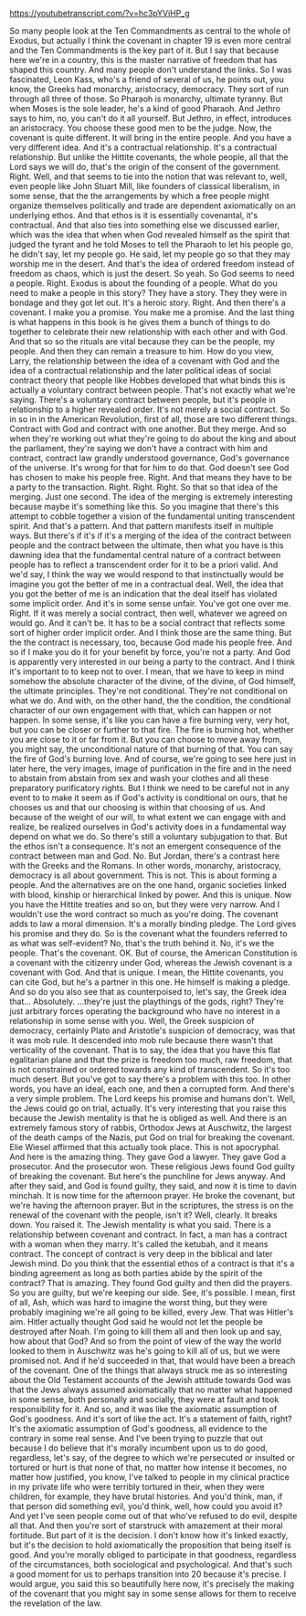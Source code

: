https://youtubetranscript.com/?v=hc3pYViHP_g

 So many people look at the Ten Commandments as central to the whole of Exodus, but actually I think the covenant in chapter 19 is even more central and the Ten Commandments is the key part of it. But I say that because here we're in a country, this is the master narrative of freedom that has shaped this country. And many people don't understand the links. So I was fascinated, Leon Kass, who's a friend of several of us, he points out, you know, the Greeks had monarchy, aristocracy, democracy. They sort of run through all three of those. So Pharaoh is monarchy, ultimate tyranny. But when Moses is the sole leader, he's a kind of good Pharaoh. And Jethro says to him, no, you can't do it all yourself. But Jethro, in effect, introduces an aristocracy. You choose these good men to be the judge. Now, the covenant is quite different. It will bring in the entire people. And you have a very different idea. And it's a contractual relationship. It's a contractual relationship. But unlike the Hittite covenants, the whole people, all that the Lord says we will do, that's the origin of the consent of the government. Right. Well, and that seems to tie into the notion that was relevant to, well, even people like John Stuart Mill, like founders of classical liberalism, in some sense, that the the arrangements by which a free people might organize themselves politically and trade are dependent axiomatically on an underlying ethos. And that ethos is it is essentially covenantal, it's contractual. And that also ties into something else we discussed earlier, which was the idea that when when God revealed himself as the spirit that judged the tyrant and he told Moses to tell the Pharaoh to let his people go, he didn't say, let my people go. He said, let my people go so that they may worship me in the desert. And that's the idea of ordered freedom instead of freedom as chaos, which is just the desert. So yeah. So God seems to need a people. Right. Exodus is about the founding of a people. What do you need to make a people in this story? They have a story. They they were in bondage and they got let out. It's a heroic story. Right. And then there's a covenant. I make you a promise. You make me a promise. And the last thing is what happens in this book is he gives them a bunch of things to do together to celebrate their new relationship with each other and with God. And that so so the rituals are vital because they can be the people, my people. And then they can remain a treasure to him. How do you view, Larry, the relationship between the idea of a covenant with God and the idea of a contractual relationship and the later political ideas of social contract theory that people like Hobbes developed that what binds this is actually a voluntary contract between people. That's not exactly what we're saying. There's a voluntary contract between people, but it's people in relationship to a higher revealed order. It's not merely a social contract. So in so in in the American Revolution, first of all, those are two different things. Contract with God and contract with one another. But they merge. And so when they're working out what they're going to do about the king and about the parliament, they're saying we don't have a contract with him and contract, contract law grandly understood governance, God's governance of the universe. It's wrong for that for him to do that. God doesn't see God has chosen to make his people free. Right. And that means they have to be a party to the transaction. Right. Right. Right. So that so that idea of the merging. Just one second. The idea of the merging is extremely interesting because maybe it's something like this. So you imagine that there's this attempt to cobble together a vision of the fundamental uniting transcendent spirit. And that's a pattern. And that pattern manifests itself in multiple ways. But there's if it's if it's a merging of the idea of the contract between people and the contract between the ultimate, then what you have is this dawning idea that the fundamental central nature of a contract between people has to reflect a transcendent order for it to be a priori valid. And we'd say, I think the way we would respond to that instinctually would be imagine you got the better of me in a contractual deal. Well, the idea that you got the better of me is an indication that the deal itself has violated some implicit order. And it's in some sense unfair. You've got one over me. Right. If it was merely a social contract, then well, whatever we agreed on would go. And it can't be. It has to be a social contract that reflects some sort of higher order implicit order. And I think those are the same thing. But the the contract is necessary, too, because God made his people free. And so if I make you do it for your benefit by force, you're not a party. And God is apparently very interested in our being a party to the contract. And I think it's important to to keep not to over. I mean, that we have to keep in mind somehow the absolute character of the divine, of the divine, of God himself, the ultimate principles. They're not conditional. They're not conditional on what we do. And with, on the other hand, the the condition, the conditional character of our own engagement with that, which can happen or not happen. In some sense, it's like you can have a fire burning very, very hot, but you can be closer or further to that fire. The fire is burning hot, whether you are close to it or far from it. But you can choose to move away from, you might say, the unconditional nature of that burning of that. You can say the fire of God's burning love. And of course, we're going to see here just in later here, the very images, image of purification in the fire and in the need to abstain from abstain from sex and wash your clothes and all these preparatory purificatory rights. But I think we need to be careful not in any event to to make it seem as if God's activity is conditional on ours, that he chooses us and that our choosing is within that choosing of us. And because of the weight of our will, to what extent we can engage with and realize, be realized ourselves in God's activity does in a fundamental way depend on what we do. So there's still a voluntary subjugation to that. But the ethos isn't a consequence. It's not an emergent consequence of the contract between man and God. No. But Jordan, there's a contrast here with the Greeks and the Romans. In other words, monarchy, aristocracy, democracy is all about government. This is not. This is about forming a people. And the alternatives are on the one hand, organic societies linked with blood, kinship or hierarchical linked by power. And this is unique. Now you have the Hittite treaties and so on, but they were very narrow. And I wouldn't use the word contract so much as you're doing. The covenant adds to law a moral dimension. It's a morally binding pledge. The Lord gives his promise and they do. So is the covenant what the founders referred to as what was self-evident? No, that's the truth behind it. No, it's we the people. That's the covenant. OK. But of course, the American Constitution is a covenant with the citizenry under God, whereas the Jewish covenant is a covenant with God. And that is unique. I mean, the Hittite covenants, you can cite God, but he's a partner in this one. He himself is making a pledge. And so do you also see that as counterpoised to, let's say, the Greek idea that... Absolutely. ...they're just the playthings of the gods, right? They're just arbitrary forces operating the background who have no interest in a relationship in some sense with you. Well, the Greek suspicion of democracy, certainly Plato and Aristotle's suspicion of democracy, was that it was mob rule. It descended into mob rule because there wasn't that verticality of the covenant. That is to say, the idea that you have this flat egalitarian plane and that the prize is freedom too much, raw freedom, that is not constrained or ordered towards any kind of transcendent. So it's too much desert. But you've got to say there's a problem with this too. In other words, you have an ideal, each one, and then a corrupted form. And there's a very simple problem. The Lord keeps his promise and humans don't. Well, the Jews could go on trial, actually. It's very interesting that you raise this because the Jewish mentality is that he is obliged as well. And there is an extremely famous story of rabbis, Orthodox Jews at Auschwitz, the largest of the death camps of the Nazis, put God on trial for breaking the covenant. Elie Wiesel affirmed that this actually took place. This is not apocryphal. And here is the amazing thing. They gave God a lawyer. They gave God a prosecutor. And the prosecutor won. These religious Jews found God guilty of breaking the covenant. But here's the punchline for Jews anyway. And after they said, and God is found guilty, they said, and now it is time to davin minchah. It is now time for the afternoon prayer. He broke the covenant, but we're having the afternoon prayer. But in the scriptures, the stress is on the renewal of the covenant with the people, isn't it? Well, clearly. It breaks down. You raised it. The Jewish mentality is what you said. There is a relationship between covenant and contract. In fact, a man has a contract with a woman when they marry. It's called the ketubah, and it means contract. The concept of contract is very deep in the biblical and later Jewish mind. Do you think that the essential ethos of a contract is that it's a binding agreement as long as both parties abide by the spirit of the contract? That is amazing. They found God guilty and then did the prayers. So you are guilty, but we're keeping our side. See, it's possible. I mean, first of all, Ash, which was hard to imagine the worst thing, but they were probably imagining we're all going to be killed, every Jew. That was Hitler's aim. Hitler actually thought God said he would not let the people be destroyed after Noah. I'm going to kill them all and then look up and say, how about that God? And so from the point of view of the way the world looked to them in Auschwitz was he's going to kill all of us, but we were promised not. And if he'd succeeded in that, that would have been a breach of the covenant. One of the things that always struck me as so interesting about the Old Testament accounts of the Jewish attitude towards God was that the Jews always assumed axiomatically that no matter what happened in some sense, both personally and socially, they were at fault and took responsibility for it. And so, and it was like the axiomatic assumption of God's goodness. And it's sort of like the act. It's a statement of faith, right? It's the axiomatic assumption of God's goodness, all evidence to the contrary in some real sense. And I've been trying to puzzle that out because I do believe that it's morally incumbent upon us to do good, regardless, let's say, of the degree to which we're persecuted or insulted or tortured or hurt is that none of that, no matter how intense it becomes, no matter how justified, you know, I've talked to people in my clinical practice in my private life who were terribly tortured in their, when they were children, for example, they have brutal histories. And you'd think, man, if that person did something evil, you'd think, well, how could you avoid it? And yet I've seen people come out of that who've refused to do evil, despite all that. And then you're sort of starstruck with amazement at their moral fortitude. But part of it is the decision. I don't know how it's linked exactly, but it's the decision to hold axiomatically the proposition that being itself is good. And you're morally obliged to participate in that goodness, regardless of the circumstances, both sociological and psychological. And that's such a good moment for us to perhaps transition into 20 because it's precise. I would argue, you said this so beautifully here now, it's precisely the making of the covenant that you might say in some sense allows for them to receive the revelation of the law.